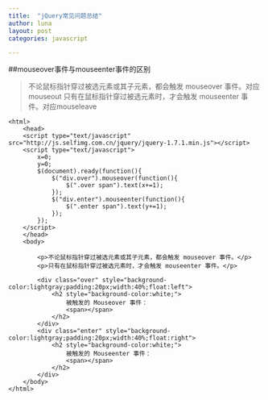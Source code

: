 ```yaml
---
title:  "jQuery常见问题总结"
author: luna
layout: post
categories: javascript

---
```



##mouseover事件与mouseenter事件的区别

>不论鼠标指针穿过被选元素或其子元素，都会触发 mouseover 事件。对应mouseout
只有在鼠标指针穿过被选元素时，才会触发 mouseenter 事件。对应mouseleave

	<html>
		<head>
		<script type="text/javascript" src="http://js.selfimg.com.cn/jquery/jquery-1.7.1.min.js"></script>
		<script type="text/javascript">
			x=0;
			y=0;
			$(document).ready(function(){
				$("div.over").mouseover(function(){
					$(".over span").text(x+=1);
				});
				$("div.enter").mouseenter(function(){
					$(".enter span").text(y+=1);
				});
			});
		</script>
		</head>
		<body>
		
			<p>不论鼠标指针穿过被选元素或其子元素，都会触发 mouseover 事件。</p>
			<p>只有在鼠标指针穿过被选元素时，才会触发 mouseenter 事件。</p>
			
			<div class="over" style="background-color:lightgray;padding:20px;width:40%;float:left">
				<h2 style="background-color:white;">
					被触发的 Mouseover 事件：
					<span></span>
				</h2>
			</div>
			<div class="enter" style="background-color:lightgray;padding:20px;width:40%;float:right">
				<h2 style="background-color:white;">
					被触发的 Mouseenter 事件：
					<span></span>
				</h2>
			</div>
		</body>
	</html>
	
